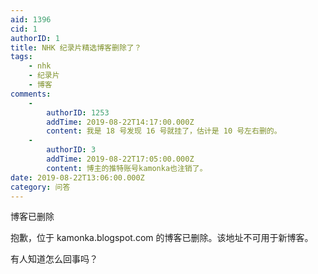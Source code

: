 ```yaml
---
aid: 1396
cid: 1
authorID: 1
title: NHK 纪录片精选博客删除了？
tags:
    - nhk
    - 纪录片
    - 博客
comments:
    -
        authorID: 1253
        addTime: 2019-08-22T14:17:00.000Z
        content: 我是 18 号发现 16 号就挂了，估计是 10 号左右删的。
    -
        authorID: 3
        addTime: 2019-08-22T17:05:00.000Z
        content: 博主的推特账号kamonka也注销了。
date: 2019-08-22T13:06:00.000Z
category: 问答
---
```


博客已删除

抱歉，位于 kamonka.blogspot.com 的博客已删除。该地址不可用于新博客。

有人知道怎么回事吗？

